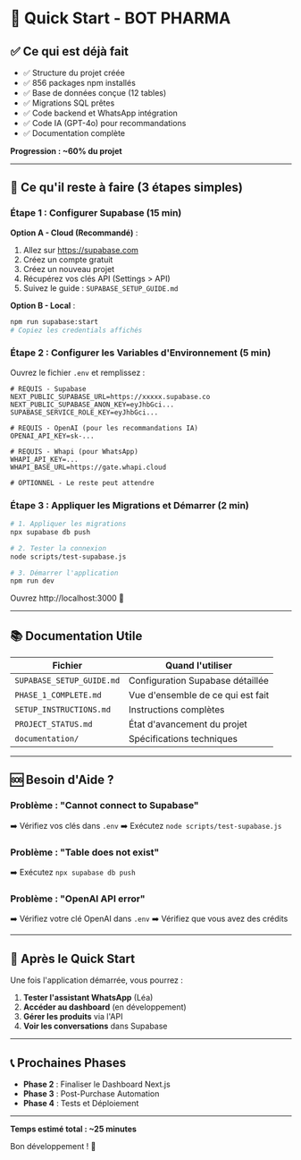 # 🚀 Quick Start - BOT PHARMA

## ✅ Ce qui est déjà fait

- ✅ Structure du projet créée
- ✅ 856 packages npm installés
- ✅ Base de données conçue (12 tables)
- ✅ Migrations SQL prêtes
- ✅ Code backend et WhatsApp intégration
- ✅ Code IA (GPT-4o) pour recommandations
- ✅ Documentation complète

**Progression : ~60% du projet**

---

## 🎯 Ce qu'il reste à faire (3 étapes simples)

### Étape 1 : Configurer Supabase (15 min)

**Option A - Cloud (Recommandé)** :
1. Allez sur https://supabase.com
2. Créez un compte gratuit
3. Créez un nouveau projet
4. Récupérez vos clés API (Settings > API)
5. Suivez le guide : `SUPABASE_SETUP_GUIDE.md`

**Option B - Local** :
```bash
npm run supabase:start
# Copiez les credentials affichés
```

### Étape 2 : Configurer les Variables d'Environnement (5 min)

Ouvrez le fichier `.env` et remplissez :

```env
# REQUIS - Supabase
NEXT_PUBLIC_SUPABASE_URL=https://xxxxx.supabase.co
NEXT_PUBLIC_SUPABASE_ANON_KEY=eyJhbGci...
SUPABASE_SERVICE_ROLE_KEY=eyJhbGci...

# REQUIS - OpenAI (pour les recommandations IA)
OPENAI_API_KEY=sk-...

# REQUIS - Whapi (pour WhatsApp)
WHAPI_API_KEY=...
WHAPI_BASE_URL=https://gate.whapi.cloud

# OPTIONNEL - Le reste peut attendre
```

### Étape 3 : Appliquer les Migrations et Démarrer (2 min)

```bash
# 1. Appliquer les migrations
npx supabase db push

# 2. Tester la connexion
node scripts/test-supabase.js

# 3. Démarrer l'application
npm run dev
```

Ouvrez http://localhost:3000 🎉

---

## 📚 Documentation Utile

| Fichier | Quand l'utiliser |
|---------|------------------|
| `SUPABASE_SETUP_GUIDE.md` | Configuration Supabase détaillée |
| `PHASE_1_COMPLETE.md` | Vue d'ensemble de ce qui est fait |
| `SETUP_INSTRUCTIONS.md` | Instructions complètes |
| `PROJECT_STATUS.md` | État d'avancement du projet |
| `documentation/` | Spécifications techniques |

---

## 🆘 Besoin d'Aide ?

### Problème : "Cannot connect to Supabase"
➡️ Vérifiez vos clés dans `.env`
➡️ Exécutez `node scripts/test-supabase.js`

### Problème : "Table does not exist"
➡️ Exécutez `npx supabase db push`

### Problème : "OpenAI API error"
➡️ Vérifiez votre clé OpenAI dans `.env`
➡️ Vérifiez que vous avez des crédits

---

## 🎯 Après le Quick Start

Une fois l'application démarrée, vous pourrez :

1. **Tester l'assistant WhatsApp** (Léa)
2. **Accéder au dashboard** (en développement)
3. **Gérer les produits** via l'API
4. **Voir les conversations** dans Supabase

---

## 📞 Prochaines Phases

- **Phase 2** : Finaliser le Dashboard Next.js
- **Phase 3** : Post-Purchase Automation
- **Phase 4** : Tests et Déploiement

---

**Temps estimé total : ~25 minutes**

Bon développement ! 🚀
